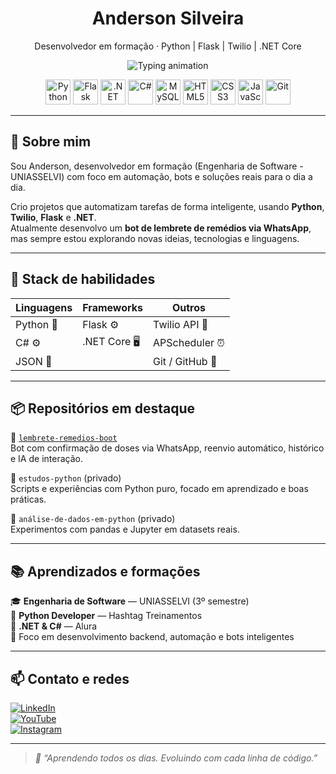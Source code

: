 <h1 align="center">Anderson Silveira</h1>
<p align="center">
  Desenvolvedor em formação · Python | Flask | Twilio | .NET Core
</p>

<p align="center">
  <img src="https://readme-typing-svg.herokuapp.com?font=Fira+Code&pause=1000&center=true&vCenter=true&width=500&lines=Construindo+bots+que+cuidam+de+você;Automatizando+o+cotidiano+com+Python;Dev+em+evolução+contínua!+🚀" alt="Typing animation" />
</p>

<p align="center">
  <img src="https://cdn.jsdelivr.net/gh/devicons/devicon/icons/python/python-original.svg" title="Python" width="40"/>
  <img src="https://cdn.jsdelivr.net/gh/devicons/devicon/icons/flask/flask-original.svg" title="Flask" width="40"/>
  <img src="https://cdn.jsdelivr.net/gh/devicons/devicon/icons/dot-net/dot-net-original.svg" title=".NET Core" width="40"/>
  <img src="https://cdn.jsdelivr.net/gh/devicons/devicon/icons/csharp/csharp-original.svg" title="C#" width="40"/>
  <img src="https://cdn.jsdelivr.net/gh/devicons/devicon/icons/mysql/mysql-original.svg" title="MySQL" width="40"/>
  <img src="https://cdn.jsdelivr.net/gh/devicons/devicon/icons/html5/html5-original.svg" title="HTML5" width="40"/>
  <img src="https://cdn.jsdelivr.net/gh/devicons/devicon/icons/css3/css3-original.svg" title="CSS3" width="40"/>
  <img src="https://cdn.jsdelivr.net/gh/devicons/devicon/icons/javascript/javascript-original.svg" title="JavaScript" width="40"/>
  <img src="https://cdn.jsdelivr.net/gh/devicons/devicon/icons/git/git-original.svg" title="Git" width="40"/>
</p>

---

## 🧠 Sobre mim

Sou Anderson, desenvolvedor em formação (Engenharia de Software - UNIASSELVI) com foco em automação, bots e soluções reais para o dia a dia.

Crio projetos que automatizam tarefas de forma inteligente, usando **Python**, **Twilio**, **Flask** e **.NET**.  
Atualmente desenvolvo um **bot de lembrete de remédios via WhatsApp**, mas sempre estou explorando novas ideias, tecnologias e linguagens.

---

## 🚀 Stack de habilidades

| Linguagens      | Frameworks        | Outros              |
|-----------------|-------------------|---------------------|
| Python 🐍        | Flask ⚙️           | Twilio API 📲        |
| C# ⚙️           | .NET Core 🖥️        | APScheduler ⏰      |
| JSON 📄         |                   | Git / GitHub 🧠     |

---

## 📦 Repositórios em destaque

🔹 [`lembrete-remedios-boot`](https://github.com/andjpython/lembrete-remedios-boot)  
Bot com confirmação de doses via WhatsApp, reenvio automático, histórico e IA de interação.

🔹 `estudos-python` (privado)  
Scripts e experiências com Python puro, focado em aprendizado e boas práticas.

🔹 `análise-de-dados-em-python` (privado)  
Experimentos com pandas e Jupyter em datasets reais.

---

## 📚 Aprendizados e formações

🎓 **Engenharia de Software** — UNIASSELVI (3º semestre)  
📘 **Python Developer** — Hashtag Treinamentos  
🧱 **.NET & C#** — Alura  
🎯 Foco em desenvolvimento backend, automação e bots inteligentes

---

## 📫 Contato e redes

[![LinkedIn](https://img.shields.io/badge/-LinkedIn-blue?logo=linkedin&style=flat-square)](https://www.linkedin.com/in/andjpython)  
[![YouTube](https://img.shields.io/badge/-YouTube-black?logo=youtube&style=flat-square)](https://www.youtube.com/channel/UC3QkbGyvHoEwRVAB5gx_4xQ)  
[![Instagram](https://img.shields.io/badge/-Instagram-purple?logo=instagram&style=flat-square)](https://www.instagram.com/andersonsilveira1979)

---

> _🧩 “Aprendendo todos os dias. Evoluindo com cada linha de código.”_
